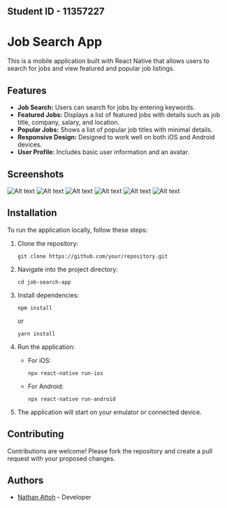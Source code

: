 ## Student ID - 11357227 

# Job Search App

This is a mobile application built with React Native that allows users to search for jobs and view featured and popular job listings.

## Features

- **Job Search:** Users can search for jobs by entering keywords.
- **Featured Jobs:** Displays a list of featured jobs with details such as job title, company, salary, and location.
- **Popular Jobs:** Shows a list of popular job titles with minimal details.
- **Responsive Design:** Designed to work well on both iOS and Android devices.
- **User Profile:** Includes basic user information and an avatar.

## Screenshots

![Alt text](./shot1.jpeg)
![Alt text](./shot2.jpeg)
![Alt text](./shot3.jpeg)
![Alt text](./shot4.jpeg)
![Alt text](./shot5.jpeg)
![Alt text](./shot6.jpeg)



## Installation

To run the application locally, follow these steps:

1. Clone the repository:

   ```
   git clone https://github.com/your/repository.git
   ```

2. Navigate into the project directory:

   ```
   cd job-search-app
   ```

3. Install dependencies:

   ```
   npm install
   ```

   or

   ```
   yarn install
   ```

4. Run the application:

   - For iOS:
     ```
     npx react-native run-ios
     ```

   - For Android:
     ```
     npx react-native run-android
     ```

5. The application will start on your emulator or connected device.


## Contributing

Contributions are welcome! Please fork the repository and create a pull request with your proposed changes.

## Authors

- [Nathan Attoh](https://github.com/attohx) - Developer

